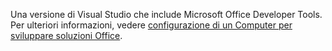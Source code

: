   Una versione di Visual Studio che include Microsoft Office Developer Tools. Per ulteriori informazioni, vedere [configurazione di un Computer per sviluppare soluzioni Office](../../vsto/configuring-a-computer-to-develop-office-solutions.md).

  